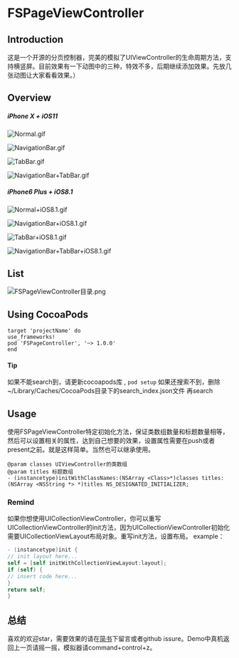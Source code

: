 # FSPageViewController

## Introduction

这是一个开源的分页控制器，完美的模拟了UIViewController的生命周期方法，支持横竖屏。目前效果有一下动图中的三种，特效不多，后期继续添加效果。先放几张动图让大家看看效果。）

## Overview
##### iPhone X + iOS11

![Normal.gif](https://github.com/Fly-Sunshine-J/FSPageViewController/blob/master/gif/Normal.gif)

![NavigationBar.gif](https://github.com/Fly-Sunshine-J/FSPageViewController/blob/master/gif/NavigationBar.gif)

![TabBar.gif](https://github.com/Fly-Sunshine-J/FSPageViewController/blob/master/gif/TabBar.gif)

![NavigationBar+TabBar.gif](https://github.com/Fly-Sunshine-J/FSPageViewController/blob/master/gif/NavigationBar+TabBar.gif)

##### iPhone6 Plus + iOS8.1

![Normal+iOS8.1.gif](https://github.com/Fly-Sunshine-J/FSPageViewController/blob/master/gif/Normal+iOS8.1.gif)

![NavigationBar+iOS8.1.gif](https://github.com/Fly-Sunshine-J/FSPageViewController/blob/master/gif/NavigationBar+iOS8.1.gif)

![TabBar+iOS8.1.gif](https://github.com/Fly-Sunshine-J/FSPageViewController/blob/master/gif/TabBar+iOS8.1.gif)

![NavigationBar+TabBar+iOS8.1.gif](https://github.com/Fly-Sunshine-J/FSPageViewController/blob/master/gif/NavigationBar+TabBar+iOS8.1.gif)

## List

![FSPageViewController目录.png](http://upload-images.jianshu.io/upload_images/1771887-b688c146e14acf33.png?imageMogr2/auto-orient/strip%7CimageView2/2/w/1240)

## Using CocoaPods

```
target 'projectName' do
use_frameworks!
pod 'FSPageController', '~> 1.0.0'
end

```
#### Tip
如果不能search到，请更新cocoapods库 , ``pod setup``
如果还搜索不到，删除~/Library/Caches/CocoaPods目录下的search_index.json文件 再search


## Usage

使用FSPageViewController特定初始化方法，保证类数组数量和标题数量相等，然后可以设置相关的属性，达到自己想要的效果，设置属性需要在push或者present之前。就是这样简单。当然也可以继承使用。

```
@param classes UIViewController的类数组
@param titles 标题数组
- (instancetype)initWithClassNames:(NSArray <Class>*)classes titles:(NSArray <NSString *> *)titles NS_DESIGNATED_INITIALIZER;
```

### Remind
如果你想使用UICollectionViewController，你可以重写UICollectionViewController的init方法，因为UICollectionViewController初始化需要UICollectionViewLayout布局对象。重写init方法，设置布局。
example：
``` objective-c
- (instancetype)init {
// init layout here...
self = [self initWithCollectionViewLayout:layout];
if (self) {
// insert code here...
}
return self;
}

```

## 总结

喜欢的欢迎star，需要效果的请在[简书](https://www.jianshu.com/p/3e86ac9799a1)下留言或者github issure。Demo中真机返回上一页请摇一摇，模拟器请command+control+z。








